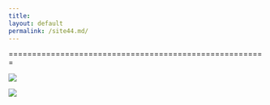 ```yaml
---
title: 
layout: default
permalink: /site44.md/
---
```


=======================================================


![](https://s3-us-west-1.amazonaws.com/peakery-media/images/items/users/cache/ta-dmejrek-2014-09-14-1.JPG.910x680_q95.jpg)

![](http://www.thebestviewpoints.com/wp-content/uploads/2019/03/DJI_0027-Panorama.jpg)